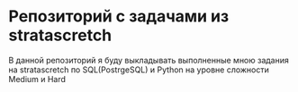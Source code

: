 # Репозиторий с задачами из stratascretch
В данной репозиторий я буду выкладывать выполненные мною задания на stratascretch по SQL(PostrgeSQL) и Python на уровне сложности Medium и Hard
